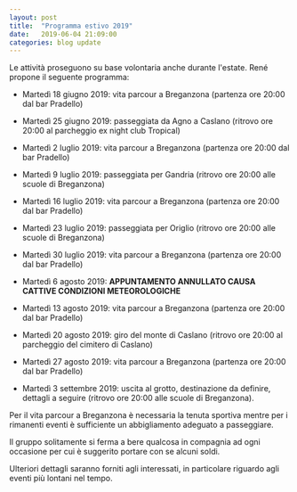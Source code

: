 ```yaml
---
layout: post
title:  "Programma estivo 2019"
date:   2019-06-04 21:09:00
categories: blog update
---
```

Le attività proseguono su base volontaria anche durante l'estate. René propone il seguente programma:

* Martedì 18 giugno 2019: vita parcour a Breganzona (partenza ore 20:00 dal bar Pradello)

* Martedì 25 giugno 2019: passeggiata da Agno a Caslano (ritrovo ore 20:00 al parcheggio ex night club Tropical)

* Martedì 2 luglio 2019: vita parcour a Breganzona (partenza ore 20:00 dal bar Pradello)

* Martedì 9 luglio 2019: passeggiata per Gandria (ritrovo ore 20:00 alle scuole di Breganzona)

* Martedì 16 luglio 2019: vita parcour a Breganzona (partenza ore 20:00 dal bar Pradello)

* Martedì 23 luglio 2019: passeggiata per Origlio (ritrovo ore 20:00 alle scuole di Breganzona)

* Martedì 30 luglio 2019: vita parcour a Breganzona (partenza ore 20:00 dal bar Pradello)

* Martedì 6 agosto 2019: **APPUNTAMENTO ANNULLATO CAUSA CATTIVE CONDIZIONI METEOROLOGICHE**

* Martedì 13 agosto 2019: vita parcour a Breganzona (partenza ore 20:00 dal bar Pradello)

* Martedì 20 agosto 2019: giro del monte di Caslano (ritrovo ore 20:00 al parcheggio del cimitero di Caslano)

* Martedì 27 agosto 2019: vita parcour a Breganzona (partenza ore 20:00 dal bar Pradello)

* Martedì 3 settembre 2019: uscita al grotto, destinazione da definire, dettagli a seguire (ritrovo ore 20:00 alle scuole di Breganzona).

Per il vita parcour a Breganzona è necessaria la tenuta sportiva mentre per i rimanenti eventi è sufficiente un abbigliamento adeguato a passeggiare.

Il gruppo solitamente si ferma a bere qualcosa in compagnia ad ogni occasione per cui è suggerito portare con se alcuni soldi.

Ulteriori dettagli saranno forniti agli interessati, in particolare riguardo agli eventi più lontani nel tempo.